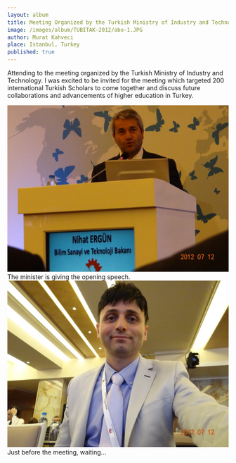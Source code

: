 ```yaml
---
layout: album
title: Meeting Organized by the Turkish Ministry of Industry and Technology
image: /images/album/TUBITAK-2012/abo-1.JPG
author: Murat Kahveci
place: Istanbul, Turkey
published: true
---
```

Attending to the meeting organized by the Turkish Ministry of Industry and Technology. I was excited to be invited for the meeting which targeted 200 international Turkish Scholars to come together and discuss future collaborations and advancements of higher education in Turkey.

<img class=" border shadow" src="/images/album/TUBITAK-2012/abo-2.JPG">
The minister is giving the opening speech.

<img class=" border shadow" src="/images/album/TUBITAK-2012/abo-3.JPG">
Just before the meeting, waiting...